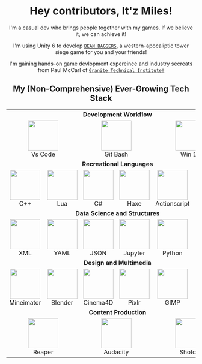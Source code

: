 <div align="center">
 
# Hey contributors, It'z Miles! 

I'm a casual dev who brings people together with my games. If we believe it, we can achieve it!

I'm using Unity 6 to develop [`BEAN BAGGERS`](https://itz-miles.github.io/BEANBAGGERS/), a western-apocaliptic tower siege game for you and your friends!

I'm gaining hands-on game devlopment expereince and industry secreats from Paul McCarl of [`Granite Technical Institute!`](https://schools.graniteschools.org/gti/)

<h2>My (Non-Comprehensive) Ever-Growing Tech Stack</h2>

<table align="center">
    <tr>
    <td colspan="6" align="center"><b>Development Workflow</b></td>
  </tr>
  <tr>
    <td colspan="2"  align = "center"><img src="https://upload.wikimedia.org/wikipedia/commons/9/9a/Visual_Studio_Code_1.35_icon.svg" width="80px"><br>Vs Code</td>
    <td colspan="2"  align = "center"><img src="https://git-scm.com/images/logos/downloads/Git-Icon-1788C.png" width="80px"><br> Git Bash</td>
    <td colspan="2" align = "center"><img src="https://upload.wikimedia.org/wikipedia/commons/4/48/Windows_logo_-_2012_%28dark_blue%29.svg" width="80px"><br> Win 10</td>
  </tr>
  <tr>
    <td colspan="6" align="center"><b>Recreational Languages</b></td>
  </tr>
  <tr>
    <td align="center"><img src="https://upload.wikimedia.org/wikipedia/commons/1/18/ISO_C%2B%2B_Logo.svg" width="80px"><br>C++</td>
    <td align="center"><img src="https://user-images.githubusercontent.com/95124554/191063293-b7c76e95-cebf-4c4b-b158-a24715c6b0f2.svg" width="80px"><br>Lua</td>
    <td align="center"><img src="https://upload.wikimedia.org/wikipedia/commons/b/bd/Logo_C_sharp.svg" width="80px"><br>C#</td>
    <td align="center"><img src="https://user-images.githubusercontent.com/95124554/191063307-965fb282-27f4-4384-a49d-cd00f32e0f5b.svg" width="80px"><br>Haxe</td>
    <td align="center"><img src="https://user-images.githubusercontent.com/95124554/191063298-8e808d28-0a7f-46a1-a859-29e00c43c3c2.svg" width="80px"><br>Actionscript</td>
    <td align="center"><img src="https://user-images.githubusercontent.com/95124554/191063303-3512cc5c-9cb7-4206-9943-556764652d3f.svg" width="80px"><br>Javascript</td>
  </tr>
    <tr>
    <td colspan="6" align="center"><b>Data Science and Structures</b></td>
  </tr>
  <tr>
    <td align="center"><img src="https://user-images.githubusercontent.com/95124554/191063288-7796e55e-5ed3-4d11-8fa8-d93ee102b58b.svg" width="80px"><br>XML</td>
     <td align="center"><img src="https://upload.wikimedia.org/wikipedia/commons/thumb/5/5a/Official_YAML_Logo.svg/261px-Official_YAML_Logo.svg.png" width="80px"><br>YAML</td>
    <td align="center"><img src="https://user-images.githubusercontent.com/95124554/191063284-1381c6be-38db-4d61-915e-1703009843b9.svg" width="80px"><br>JSON</td>
    <td align="center"><img src="https://upload.wikimedia.org/wikipedia/commons/3/38/Jupyter_logo.svg" height="80px"><br>Jupyter</td>
    <td align="center"><img src="https://upload.wikimedia.org/wikipedia/commons/c/c3/Python-logo-notext.svg" width="80px"><br>Python</td>
    <td align="center"><img src="https://www.r-project.org/logo/Rlogo.svg" width="80px"><br>R</td>

  </tr>

  <tr>
    <td colspan="6" align="center"><b>Design and Multimedia</b></td>
  </tr>
  <tr>
    <td align="center"><img src="https://i.imgur.com/nYPi7RB.png" width="80px"><br>Mineimator</td>
    <td align="center"><img src="https://user-images.githubusercontent.com/95124554/191087697-da536393-9993-4aea-bc8b-a1a2d7021b92.png" width="80px"><br>Blender</td>
    <td align="center"><img src="https://upload.wikimedia.org/wikipedia/en/d/d8/C4D_Logo.png" width="80px"><br>Cinema4D</td>
    <td align="center"><img src="https://pixlr.com/favicon.svg" width="80px"><br>Pixlr</td>
    <td align="center"><img src="https://upload.wikimedia.org/wikipedia/commons/4/45/The_GIMP_icon_-_gnome.svg" width="80px"><br>GIMP</td>
     <td align="center"><img src="https://www.piskelapp.com/static/resources/favicon.png" width="80px"><br>Piskel</td>
  </tr>

  <tr>
    <td colspan="6" align="center"><b>Content Production</b></td>
  </tr>
  <tr>
    <td colspan="2"  align="center"><img src="https://avatars.githubusercontent.com/u/15986773" width="80px"><br>Reaper</td>
    <td colspan="2"  align="center"><img src="https://upload.wikimedia.org/wikipedia/commons/thumb/5/53/Audacity.svg/1024px-Audacity.svg.png" width="80px"><br>Audacity</td>
    <td colspan="2"  align="center"><img src="https://static.wikia.nocookie.net/logopedia/images/1/1c/Shotcut_icon.svg/revision/latest?cb=20231204173533" width="80px"><br>Shotcut</td>

  </tr>
</table>

<!--
<h2>Some of my Public Statistics</h2>

| ![Top Langs](https://github-readme-stats.vercel.app/api/top-langs/?username=itz-miles&layout=compact&show_icons=true&title_color=fff&icon_color=79ff97&text_color=C9D1D9&bg_color=21262D&count_private=true) | ![](https://komarev.com/ghpvc/?username=itz-miles&label=PROFILE+VIEWS:&style=flat-square) <br> ![YouTube Channel Subscribers](https://img.shields.io/youtube/channel/subscribers/UCiJn3MxuIm8299uy34kTLHQ?label=YOUTUBE%20SUBSCRIBERS&style=flat-square) <br> ![Twitter Follow](https://img.shields.io/twitter/follow/Itz_MilesDev?color=%2300ccff&label=FOLLOW%20%40It%27zMilesDev&logo=twitter&logoColor=%2300ccff&style=flat-square) <br> ![GitHub followers](https://img.shields.io/github/followers/Itz-Miles?color=ffffff&label=FOLLOW%20Itz-Miles&logo=github&logoColor=ffffff&style=flat-square) |
| :---: | :---: |
| Top Languages | My Socials |
-->

</div>
